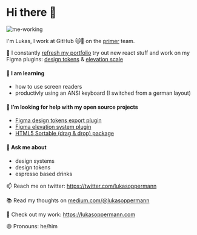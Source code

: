 # Hi there 👋
![me-working](https://user-images.githubusercontent.com/813754/183907598-d18d505d-56fd-4af4-8d9c-0f723bb05e60.gif)

I'm Lukas,
I work at GitHub 🐱🐙 on the [primer](https://primer.style/) team.

🔭 I constantly [refresh my portfolio](https://lukasoppermann.com) try out new react stuff and work on my Figma plugins: [design tokens](https://github.com/lukasoppermann/design-tokens) & [elevation scale](https://github.com/lukasoppermann/elevation-scale)

#### 🌱 I am learning
- how to use screen readers
- productivly using an ANSI keyboard (I switched from a german layout)

#### 🤔 I’m looking for help with my open source projects
- [Figma design tokens export plugin](https://github.com/lukasoppermann/design-tokens)
- [Figma elevation system plugin](https://github.com/lukasoppermann/elevation-scale)
- [HTML5 Sortable (drag & drop) package](https://github.com/lukasoppermann/html5sortable)

#### 💬 Ask me about
- design systems
- design tokens
- espresso based drinks 

📫 Reach me on twitter: https://twitter.com/lukasoppermann

📚 Read my thoughts on [medium.com/@lukasoppermann](https://medium.com/@lukasoppermann)

🧪 Check out my work: https://lukasoppermann.com
 
😄 Pronouns: he/him

